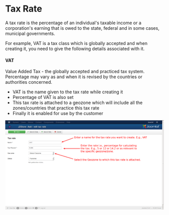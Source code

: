 # Tax Rate

A tax rate is the percentage of an individual's taxable income or a corporation's earning that is owed to the state, federal and in some cases, municipal governments.

For example, VAT is a tax class which is globally accepted and when creating it, you need to give the following details associated with it.

#### VAT

Value Added Tax - the globally accepted and practiced tax system. Percentage may vary as and when it is revised by the countries or authorities concerned.

* VAT is the name given to the tax rate while creating it
* Percentage of VAT is also set
* This tax rate is attached to a geozone which will include all the zones/countries that practice this tax rate
* Finally it is enabled for use by the customer

![Tax rate add new](taxrate_addnew.png)